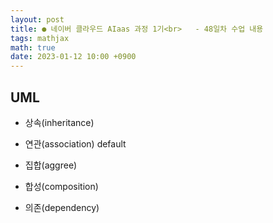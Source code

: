 ```yaml
---
layout: post
title: ● 네이버 클라우드 AIaas 과정 1기<br>   - 48일차 수업 내용
tags: mathjax
math: true
date: 2023-01-12 10:00 +0900
---
```


## UML

- 상속(inheritance)

- 연관(association) default

- 집합(aggree)

- 합성(composition)

- 의존(dependency)

 











